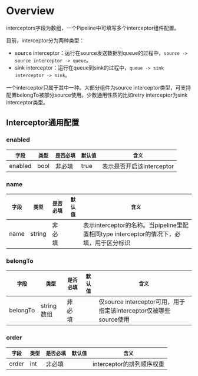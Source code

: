 # Overview

interceptors字段为数组，一个Pipeline中可填写多个interceptor组件配置。

目前，interceptor分为两种类型： 

- source interceptor：运行在source发送数据到queue的过程中，`source -> source interceptor -> queue`。
- sink interceptor：运行在queue到sink的过程中，`queue -> sink interceptor -> sink`。

一个interceptor只属于其中一种。大部分组件为source interceptor类型，可支持配置belongTo被部分source使用。少数通用性质的比如retry interceptor为sink interceptor类型。

## Interceptor通用配置

### enabled

|    `字段`   |    `类型`    |  `是否必填`  |  `默认值`  |  `含义`  |
| ---------- | ----------- | ----------- | --------- | -------- |
| enabled | bool  |    非必填    |   true  | 表示是否开启该interceptor |

### name

|    `字段`   |    `类型`    |  `是否必填`  |  `默认值`  |  `含义`  |
| ---------- | ----------- | ----------- | --------- | -------- |
| name | string  |    非必填    |     | 表示interceptor的名称。当pipeline里配置相同type interceptor的情况下，必填，用于区分标识 |

### belongTo

|    `字段`   |    `类型`    |  `是否必填`  |  `默认值`  |  `含义`  |
| ---------- | ----------- | ----------- | --------- | -------- |
| belongTo | string数组  |    非必填    |     | 仅source interceptor可用，用于指定该interceptor仅被哪些source使用 |


### order

|    `字段`   |    `类型`    |  `是否必填`  |  `默认值`  |  `含义`  |
| ---------- | ----------- | ----------- | --------- | -------- |
| order | int  |    非必填    |     | interceptor的排列顺序权重 |
